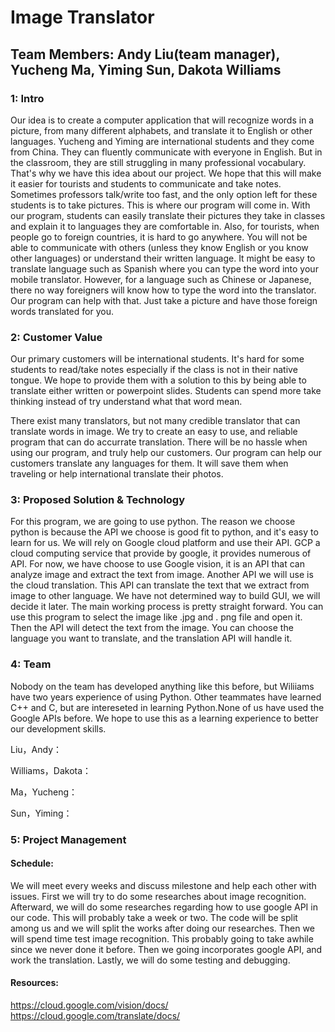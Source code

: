 # Image Translator
## Team Members: Andy Liu(team manager), Yucheng Ma, Yiming Sun, Dakota Williams 

### 1: Intro
<p>   Our idea is to create a computer application that will recognize words in a picture, from many different alphabets, and translate it to English or other languages. Yucheng and Yiming are international students and they come from China. They can fluently communicate with everyone in English. But in the classroom, they are still struggling in many professional vocabulary. That's why we have this idea about our project. We hope that this will make it easier for tourists and students to communicate and take notes. Sometimes professors talk/write too fast, and the only option left for these students is to take pictures. This is where our program will come in. With our program, students can easily translate their pictures they take in classes and explain it to languages they are comfortable in. Also, for tourists, when people go to foreign countries, it is hard to go anywhere. You will not be able to communicate with others (unless they know English or you know other languages) or understand their written language. It might be easy to translate language such as Spanish where you can type the word into your mobile translator. However, for a language such as Chinese or Japanese, there no way foreigners will know how to type the word into the translator. Our program can help with that. Just take a picture and have those foreign words translated for you. </p>
 
### 2: Customer Value

<p> Our primary customers will be international students. It's hard for some students to read/take notes especially if the class is not in their native tongue. We hope to provide them with a solution to this by being able to translate either written or powerpoint slides. Students can spend more take thinking instead of try understand what that word mean.  </p>

<p> There exist many translators, but not many credible translator that can translate words in image. We try to create an easy to use, and reliable program that can do accurrate translation. There will be no hassle when using our program, and truly help our customers. Our program can help our customers translate any languages for them. It will save them when traveling or help international translate their photos.</p>


### 3: Proposed Solution & Technology
<p> For this program, we are going to use python. The reason we choose python is because the API we choose is good fit to python, and it's easy to learn for us. We will rely on Google cloud platform and use their API. GCP a cloud computing service that provide by google, it provides numerous of API. For now, we have choose to use Google vision, it is an API that can analyze image and extract the text from image. Another API we will use is the cloud translation. This API can translate the text that we extract from image to other language. We have not determined way to build GUI, we will decide it later. The main working process is pretty straight forward. You can use this program to select the image like .jpg and . png file and open it. Then the API will detect the text from the  image. You can choose the language you want to translate, and the translation API will handle it. </p>

### 4: Team
<p>Nobody on the team has developed anything like this before, but Wiliiams have two years experience of using Python. Other teammates have learned C++ and C, but are intereseted in learning Python.None of us have used the Google APIs before. We hope to use this as a learning experience to better our development skills. </p>

Liu，Andy：

Williams，Dakota：

Ma，Yucheng：

Sun，Yiming：



### 5: Project Management
#### Schedule:
<p>We will meet every weeks and discuss milestone and help each other with issues. First we will try to do some researches about image recognition. Afterward, we will do some researches regarding how to use google API in our code. This will probably take a week or two. The code will be split among us and we will split the works after doing our researches. Then we will spend time test image recognition. This probably going to take awhile since we never done it before. Then we going incorporates google API, and work the translation. Lastly, we will do some testing and debugging.</p>


#### Resources: 
https://cloud.google.com/vision/docs/ 
https://cloud.google.com/translate/docs/

